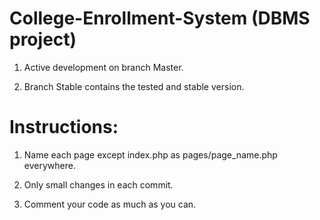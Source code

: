 # College-Enrollment-System (DBMS project)

1) Active development on branch Master.

2) Branch Stable contains the tested and stable version.

# Instructions:

1) Name each page except index.php as pages/page_name.php everywhere.

2) Only small changes in each commit.

3) Comment your code as much as you can.
